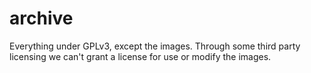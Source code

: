 # archive
Everything under GPLv3, except the images.
Through some third party licensing we can't grant a license for use or modify the images.
